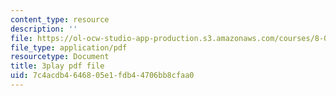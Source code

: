 ```yaml
---
content_type: resource
description: ''
file: https://ol-ocw-studio-app-production.s3.amazonaws.com/courses/8-03sc-physics-iii-vibrations-and-waves-fall-2016/7c4acdb4646805e1fdb44706bb8cfaa0_Dlhma3z57SA.pdf
file_type: application/pdf
resourcetype: Document
title: 3play pdf file
uid: 7c4acdb4-6468-05e1-fdb4-4706bb8cfaa0
---
```

